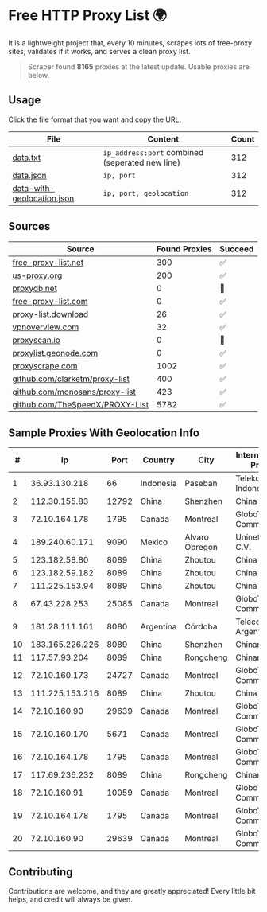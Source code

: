 
# Free HTTP Proxy List 🌍

It is a lightweight project that, every 10 minutes, scrapes lots of free-proxy sites, validates if it works, and serves a clean proxy list.


> Scraper found **8165** proxies at the latest update. Usable proxies are below.

## Usage

Click the file format that you want and copy the URL.


|File|Content|Count|
|----|-------|-----|
|[data.txt](https://raw.githubusercontent.com/themiralay/Proxy-List-World/master/data.txt)|`ip_address:port` combined (seperated new line)|312|
|[data.json](https://raw.githubusercontent.com/themiralay/Proxy-List-World/master/data.json)|`ip, port`|312|
|[data-with-geolocation.json](https://raw.githubusercontent.com/themiralay/Proxy-List-World/master/data-with-geolocation.json)|`ip, port, geolocation`|312|

## Sources

|Source|Found Proxies|Succeed|
|------|-------------|-------|
|[free-proxy-list.net](https://free-proxy-list.net)|300|✅|
|[us-proxy.org](https://www.us-proxy.org)|200|✅|
|[proxydb.net](http://proxydb.net)|0|🚫|
|[free-proxy-list.com](https://free-proxy-list.com/?page=&port=&type%5B%5D=http&type%5B%5D=https&up_time=0&search=Search)|0|✅|
|[proxy-list.download](https://www.proxy-list.download/HTTP)|26|✅|
|[vpnoverview.com](https://vpnoverview.com/privacy/anonymous-browsing/free-proxy-servers)|32|✅|
|[proxyscan.io](https://www.proxyscan.io)|0|🚫|
|[proxylist.geonode.com](https://proxylist.geonode.com/api/proxy-list?limit=300&page=1&sort_by=lastChecked&sort_type=desc&protocols=http,https)|0|✅|
|[proxyscrape.com](https://api.proxyscrape.com/v2/?request=displayproxies&protocol=http&timeout=10000&country=all&ssl=all&anonymity=all)|1002|✅|
|[github.com/clarketm/proxy-list](https://raw.githubusercontent.com/clarketm/proxy-list/master/proxy-list-raw.txt)|400|✅|
|[github.com/monosans/proxy-list](https://raw.githubusercontent.com/monosans/proxy-list/main/proxies/http.txt)|423|✅|
|[github.com/TheSpeedX/PROXY-List](https://raw.githubusercontent.com/TheSpeedX/PROXY-List/master/http.txt)|5782|✅|


## Sample Proxies With Geolocation Info

|#|Ip|Port|Country|City|Internet Service Provider|
|-|--|----|-------|----|-------------------------|
|1|36.93.130.218|66|Indonesia|Paseban|Telekomunikasi Indonesia|
|2|112.30.155.83|12792|China|Shenzhen|China Mobile|
|3|72.10.164.178|1795|Canada|Montreal|GloboTech Communications|
|4|189.240.60.171|9090|Mexico|Alvaro Obregon|Uninet S.A. de C.V.|
|5|123.182.58.80|8089|China|Zhoutou|China Telecom|
|6|123.182.59.182|8089|China|Zhoutou|China Telecom|
|7|111.225.153.94|8089|China|Zhoutou|China Telecom|
|8|67.43.228.253|25085|Canada|Montreal|GloboTech Communications|
|9|181.28.111.161|8080|Argentina|Córdoba|Telecom Argentina S.A|
|10|183.165.226.226|8089|China|Shenzhen|Chinanet|
|11|117.57.93.204|8089|China|Rongcheng|Chinanet|
|12|72.10.160.173|24727|Canada|Montreal|GloboTech Communications|
|13|111.225.153.216|8089|China|Zhoutou|China Telecom|
|14|72.10.160.90|29639|Canada|Montreal|GloboTech Communications|
|15|72.10.160.170|5671|Canada|Montreal|GloboTech Communications|
|16|72.10.164.178|1795|Canada|Montreal|GloboTech Communications|
|17|117.69.236.232|8089|China|Rongcheng|Chinanet|
|18|72.10.160.91|10059|Canada|Montreal|GloboTech Communications|
|19|72.10.164.178|1795|Canada|Montreal|GloboTech Communications|
|20|72.10.160.90|29639|Canada|Montreal|GloboTech Communications|



## Contributing

Contributions are welcome, and they are greatly appreciated! Every
little bit helps, and credit will always be given.


